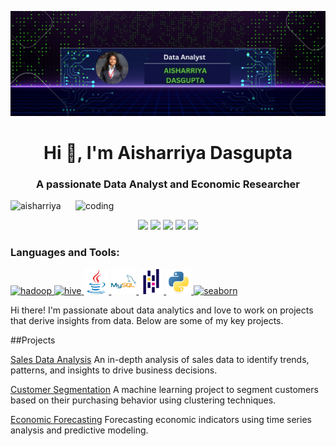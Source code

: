 
![logo](https://github.com/Aisharriya/Aisharriya/blob/main/Add%20a%20heading.png)
<h1 align="center">Hi 👋, I'm Aisharriya Dasgupta</h1>
<h3 align="center">A passionate Data Analyst and Economic Researcher</h3>
<img align="right" alt="coding" width="400" src="https://cdn.dribbble.com/users/331265/screenshots/2498700/ana-d-small.gif">
<p align="left"> <img src="https://komarev.com/ghpvc/?username=aisharriya&label=Profile%20views&color=0e75b6&style=flat" alt="aisharriya" /> </p>

<p align="center">
  
  <a href="mailto:aisha29050202@gmail.com" style="text-decoration:none">
    <img height="30" src = "https://img.shields.io/badge/gmail-c14438?&style=for-the-badge&logo=gmail&logoColor=white">
  </a>
  
  <a href="https://aisharriya-dasgupta.tiiny.site" style="text-decoration:none">
    <img height="30" src="https://img.shields.io/badge/resume-fbf5e9.svg?&style=for-the-badge&logo=readthedocs&logoColor=black" />
  </a>
  
  <a href="https://www.linkedin.com/in/aisharriyadasgupta" style="text-decoration:none">
    <img height="30" src="https://img.shields.io/badge/linkedin-blue.svg?&style=for-the-badge&logo=linkedin&logoColor=white" />
  </a>
  
  <a href="https://github.com/Aisharriya" style="text-decoration:none">
    <img height="30" src="https://img.shields.io/badge/Github-grey.svg?&style=for-the-badge&logo=Github&logoColor=white" />
  </a>
  
  <a href="https://x.com/Aisharriya29" style="text-decoration:none">
    <img height="30" src="https://img.shields.io/badge/Twitter-31a2f2.svg?&style=for-the-badge&logo=twitter&logoColor=white">
  </a>
  <h3 align="left">Languages and Tools:</h3>
<p align="left"> <a href="https://hadoop.apache.org/" target="_blank" rel="noreferrer"> <img src="https://www.vectorlogo.zone/logos/apache_hadoop/apache_hadoop-icon.svg" alt="hadoop" width="40" height="40"/> </a> <a href="https://hive.apache.org/" target="_blank" rel="noreferrer"> <img src="https://www.vectorlogo.zone/logos/apache_hive/apache_hive-icon.svg" alt="hive" width="40" height="40"/> </a> <a href="https://www.java.com" target="_blank" rel="noreferrer"> <img src="https://raw.githubusercontent.com/devicons/devicon/master/icons/java/java-original.svg" alt="java" width="40" height="40"/> </a> <a href="https://www.mysql.com/" target="_blank" rel="noreferrer"> <img src="https://raw.githubusercontent.com/devicons/devicon/master/icons/mysql/mysql-original-wordmark.svg" alt="mysql" width="40" height="40"/> </a> <a href="https://pandas.pydata.org/" target="_blank" rel="noreferrer"> <img src="https://raw.githubusercontent.com/devicons/devicon/2ae2a900d2f041da66e950e4d48052658d850630/icons/pandas/pandas-original.svg" alt="pandas" width="40" height="40"/> </a> <a href="https://www.python.org" target="_blank" rel="noreferrer"> <img src="https://raw.githubusercontent.com/devicons/devicon/master/icons/python/python-original.svg" alt="python" width="40" height="40"/> </a> <a href="https://seaborn.pydata.org/" target="_blank" rel="noreferrer"> <img src="https://seaborn.pydata.org/_images/logo-mark-lightbg.svg" alt="seaborn" width="40" height="40"/> </a> </p>






Hi there! I'm passionate about data analytics and love to work on projects that derive insights from data. Below are some of my key projects.


##Projects


[Sales Data Analysis](https://github.com/your-username/sales-data-analysis)
An in-depth analysis of sales data to identify trends, patterns, and insights to drive business decisions.



[Customer Segmentation](https://github.com/your-username/customer-segmentation)
A machine learning project to segment customers based on their purchasing behavior using clustering techniques.



[Economic Forecasting](https://github.com/your-username/economic-forecasting)
Forecasting economic indicators using time series analysis and predictive modeling.





